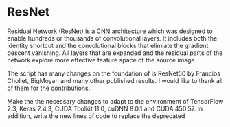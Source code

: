 # ResNet

Residual Network (ResNet) is a CNN architecture which was designed to enable hundreds or thousands 
of convolutional layers. It includes both the identity shortcut and the convolutional blocks that 
elimiate the gradient descent vanlshing. All layers that are expanded and the residual parts of the 
network explore more effective feature space of the source image. 

The script has many changes on the foundation of is ResNet50 by Francios Chollet, BigMoyan and many 
other published results. I would like to thank all of them for the contributions. 

Make the the necessary changes to adapt to the environment of TensorFlow 2.3, Keras 2.4.3, CUDA Toolkit 
11.0, cuDNN 8.0.1 and CUDA 450.57. In addition, write the new lines of code to replace the deprecated 


